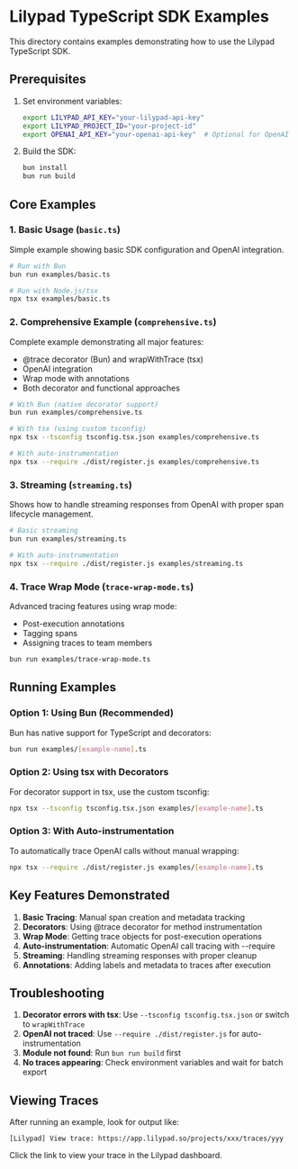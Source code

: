# Lilypad TypeScript SDK Examples

This directory contains examples demonstrating how to use the Lilypad TypeScript SDK.

## Prerequisites

1. Set environment variables:
   ```bash
   export LILYPAD_API_KEY="your-lilypad-api-key"
   export LILYPAD_PROJECT_ID="your-project-id"
   export OPENAI_API_KEY="your-openai-api-key"  # Optional for OpenAI examples
   ```

2. Build the SDK:
   ```bash
   bun install
   bun run build
   ```

## Core Examples

### 1. Basic Usage (`basic.ts`)
Simple example showing basic SDK configuration and OpenAI integration.

```bash
# Run with Bun
bun run examples/basic.ts

# Run with Node.js/tsx
npx tsx examples/basic.ts
```

### 2. Comprehensive Example (`comprehensive.ts`)
Complete example demonstrating all major features:
- @trace decorator (Bun) and wrapWithTrace (tsx)
- OpenAI integration
- Wrap mode with annotations
- Both decorator and functional approaches

```bash
# With Bun (native decorator support)
bun run examples/comprehensive.ts

# With tsx (using custom tsconfig)
npx tsx --tsconfig tsconfig.tsx.json examples/comprehensive.ts

# With auto-instrumentation
npx tsx --require ./dist/register.js examples/comprehensive.ts
```

### 3. Streaming (`streaming.ts`)
Shows how to handle streaming responses from OpenAI with proper span lifecycle management.

```bash
# Basic streaming
bun run examples/streaming.ts

# With auto-instrumentation
npx tsx --require ./dist/register.js examples/streaming.ts
```

### 4. Trace Wrap Mode (`trace-wrap-mode.ts`)
Advanced tracing features using wrap mode:
- Post-execution annotations
- Tagging spans
- Assigning traces to team members

```bash
bun run examples/trace-wrap-mode.ts
```

## Running Examples

### Option 1: Using Bun (Recommended)
Bun has native support for TypeScript and decorators:
```bash
bun run examples/[example-name].ts
```

### Option 2: Using tsx with Decorators
For decorator support in tsx, use the custom tsconfig:
```bash
npx tsx --tsconfig tsconfig.tsx.json examples/[example-name].ts
```

### Option 3: With Auto-instrumentation
To automatically trace OpenAI calls without manual wrapping:
```bash
npx tsx --require ./dist/register.js examples/[example-name].ts
```

## Key Features Demonstrated

1. **Basic Tracing**: Manual span creation and metadata tracking
2. **Decorators**: Using @trace decorator for method instrumentation
3. **Wrap Mode**: Getting trace objects for post-execution operations
4. **Auto-instrumentation**: Automatic OpenAI call tracing with --require
5. **Streaming**: Handling streaming responses with proper cleanup
6. **Annotations**: Adding labels and metadata to traces after execution

## Troubleshooting

1. **Decorator errors with tsx**: Use `--tsconfig tsconfig.tsx.json` or switch to `wrapWithTrace`
2. **OpenAI not traced**: Use `--require ./dist/register.js` for auto-instrumentation
3. **Module not found**: Run `bun run build` first
4. **No traces appearing**: Check environment variables and wait for batch export

## Viewing Traces

After running an example, look for output like:
```
[Lilypad] View trace: https://app.lilypad.so/projects/xxx/traces/yyy
```

Click the link to view your trace in the Lilypad dashboard.